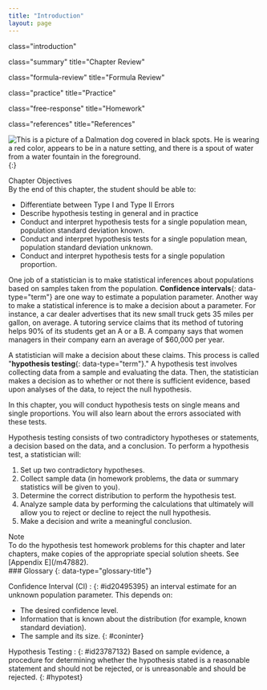 ```yaml
---
title: "Introduction"
layout: page
---
```



<cnx-pi data-type="cnx.flag.introduction"> class="introduction" </cnx-pi>

<cnx-pi data-type="cnx.eoc">class="summary" title="Chapter Review"</cnx-pi>

<cnx-pi data-type="cnx.eoc">class="formula-review" title="Formula Review"</cnx-pi>

<cnx-pi data-type="cnx.eoc">class="practice" title="Practice"</cnx-pi>

<cnx-pi data-type="cnx.eoc">class="free-response" title="Homework"</cnx-pi>

<cnx-pi data-type="cnx.eoc">class="references" title="References"</cnx-pi>

 ![This is a picture of a Dalmation dog covered in black spots. He is wearing a red color, appears to be in a nature setting, and there is a spout of water from a water fountain in the foreground.](../resources/CNX_Stats_C09_CO.jpg "You can use a hypothesis test to decide if a dog breeder&#x2019;s claim that every Dalmatian has 35 spots is statistically sound. (Credit: Robert Neff)"){:}

<div data-type="note" data-has-label="true" class="chapter-objectives" data-label="" markdown="1">
<div data-type="title">
Chapter Objectives
</div>
By the end of this chapter, the student should be able to:

* Differentiate between Type I and Type II Errors
* Describe hypothesis testing in general and in practice
* Conduct and interpret hypothesis tests for a single population mean, population standard deviation known.
* Conduct and interpret hypothesis tests for a single population mean, population standard deviation unknown.
* Conduct and interpret hypothesis tests for a single population proportion.

</div>

One job of a statistician is to make statistical inferences about populations based on samples taken from the population. **Confidence intervals**{: data-type="term"} are one way to estimate a population parameter. Another way to make a statistical inference is to make a decision about a parameter. For instance, a car dealer advertises that its new small truck gets 35 miles per gallon, on average. A tutoring service claims that its method of tutoring helps 90% of its students get an A or a B. A company says that women managers in their company earn an average of $60,000 per year.

A statistician will make a decision about these claims. This process is called \"**hypothesis testing**{: data-type="term"}.\" A hypothesis test involves collecting data from a sample and evaluating the data. Then, the statistician makes a decision as to whether or not there is sufficient evidence, based upon analyses of the data, to reject the null hypothesis.

In this chapter, you will conduct hypothesis tests on single means and single proportions. You will also learn about the errors associated with these tests.

Hypothesis testing consists of two contradictory hypotheses or statements, a decision based on the data, and a conclusion. To perform a hypothesis test, a statistician will:

1.  Set up two contradictory hypotheses.
2.  Collect sample data (in homework problems, the data or summary statistics will be given to you).
3.  Determine the correct distribution to perform the hypothesis test.
4.  Analyze sample data by performing the calculations that ultimately will allow you to reject or decline to reject the null hypothesis.
5.  Make a decision and write a meaningful conclusion.

<!-- LINK -->

<div data-type="note" data-has-label="true" id="id23787041" data-label="" markdown="1">
<div data-type="title">
Note
</div>
To do the hypothesis test homework problems for this chapter and later chapters, make copies of the appropriate special solution sheets. See [Appendix E](/m47882).

</div>

<div data-type="glossary" markdown="1">
### Glossary
{: data-type="glossary-title"}

Confidence Interval (CI)
: {: #id20495395} an interval estimate for an unknown population parameter. This depends on:
  * The desired confidence level.
  * Information that is known about the distribution (for example, known standard deviation).
  * The sample and its size.
{: #coninter}

Hypothesis Testing
: {: #id23787132} Based on sample evidence, a procedure for determining whether the hypothesis stated is a reasonable statement and should not be rejected, or is unreasonable and should be rejected.
{: #hypotest}

</div>

